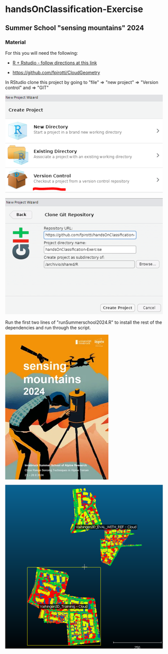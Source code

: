 # handsOnClassification-Exercise

## Summer School "sensing mountains" 2024

### Material

For this you will need the following:

-   [R + Rstudio - follow directions at this link](https://posit.co/download/rstudio-desktop/)

-   <https://github.com/fpirotti/CloudGeometry>

In RStudio clone this project by going to "file" =\> "new project" =\> "Version control" and =\> "GIT"

![](images/clipboard-3941383848.png)

![](images/clipboard-328698419.png)

Run the first two lines of "runSummerschool2024.R" to install the rest of the dependencies and run through the script.

![](images/clipboard-1441316401.png)

![](images/clipboard-3193923993.png)
